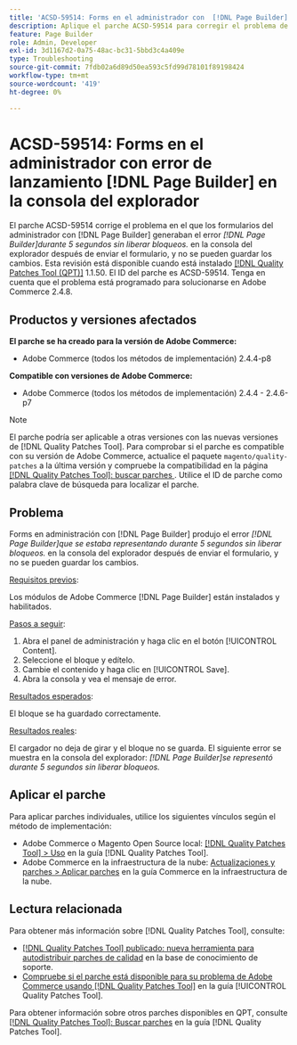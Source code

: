 ```yaml
---
title: 'ACSD-59514: Forms en el administrador con  [!DNL Page Builder] error de lanzamiento en la consola del explorador'
description: Aplique el parche ACSD-59514 para corregir el problema de Adobe Commerce en el que los formularios en el administrador con  [!DNL Page Builder] emiten el error "[!DNL Page Builder] se representaban durante 5 segundos sin liberar bloqueos". en la consola del explorador después de enviar el formulario, y los cambios no se pueden guardar.
feature: Page Builder
role: Admin, Developer
exl-id: 3d1167d2-0a75-48ac-bc31-5bbd3c4a409e
type: Troubleshooting
source-git-commit: 7fdb02a6d89d50ea593c5fd99d78101f89198424
workflow-type: tm+mt
source-wordcount: '419'
ht-degree: 0%

---
```


# ACSD-59514: Forms en el administrador con error de lanzamiento [!DNL Page Builder] en la consola del explorador

El parche ACSD-59514 corrige el problema en el que los formularios del administrador con [!DNL Page Builder] generaban el error *[!DNL Page Builder]durante 5 segundos sin liberar bloqueos.* en la consola del explorador después de enviar el formulario, y no se pueden guardar los cambios. Esta revisión está disponible cuando está instalado [[!DNL Quality Patches Tool (QPT)]](https://experienceleague.adobe.com/es/docs/commerce-operations/tools/quality-patches-tool/quality-patches-tool-to-self-serve-quality-patches) 1.1.50. El ID del parche es ACSD-59514. Tenga en cuenta que el problema está programado para solucionarse en Adobe Commerce 2.4.8.

## Productos y versiones afectados

**El parche se ha creado para la versión de Adobe Commerce:**

* Adobe Commerce (todos los métodos de implementación) 2.4.4-p8

**Compatible con versiones de Adobe Commerce:**

* Adobe Commerce (todos los métodos de implementación) 2.4.4 - 2.4.6-p7

>[!NOTE]
>
>El parche podría ser aplicable a otras versiones con las nuevas versiones de [!DNL Quality Patches Tool]. Para comprobar si el parche es compatible con su versión de Adobe Commerce, actualice el paquete `magento/quality-patches` a la última versión y compruebe la compatibilidad en la página [[!DNL Quality Patches Tool]: buscar parches ](https://experienceleague.adobe.com/tools/commerce-quality-patches/index.html?lang=es). Utilice el ID de parche como palabra clave de búsqueda para localizar el parche.

## Problema

Forms en administración con [!DNL Page Builder] produjo el error *[!DNL Page Builder]que se estaba representando durante 5 segundos sin liberar bloqueos.* en la consola del explorador después de enviar el formulario, y no se pueden guardar los cambios.

<u>Requisitos previos</u>:

Los módulos de Adobe Commerce [!DNL Page Builder] están instalados y habilitados.

<u>Pasos a seguir</u>:

1. Abra el panel de administración y haga clic en el botón [!UICONTROL Content].
1. Seleccione el bloque y edítelo.
1. Cambie el contenido y haga clic en [!UICONTROL Save].
1. Abra la consola y vea el mensaje de error.

<u>Resultados esperados</u>:

El bloque se ha guardado correctamente.

<u>Resultados reales</u>:

El cargador no deja de girar y el bloque no se guarda. El siguiente error se muestra en la consola del explorador:
*[!DNL Page Builder]se representó durante 5 segundos sin liberar bloqueos.*

## Aplicar el parche

Para aplicar parches individuales, utilice los siguientes vínculos según el método de implementación:

* Adobe Commerce o Magento Open Source local: [[!DNL Quality Patches Tool] > Uso](/help/tools/quality-patches-tool/usage.md) en la guía [!DNL Quality Patches Tool].
* Adobe Commerce en la infraestructura de la nube: [Actualizaciones y parches > Aplicar parches](https://experienceleague.adobe.com/docs/commerce-cloud-service/user-guide/develop/upgrade/apply-patches.html?lang=es) en la guía Commerce en la infraestructura de la nube.

## Lectura relacionada

Para obtener más información sobre [!DNL Quality Patches Tool], consulte:

* [[!DNL Quality Patches Tool] publicado: nueva herramienta para autodistribuir parches de calidad](https://experienceleague.adobe.com/es/docs/commerce-operations/tools/quality-patches-tool/quality-patches-tool-to-self-serve-quality-patches) en la base de conocimiento de soporte.
* [Compruebe si el parche está disponible para su problema de Adobe Commerce usando [!DNL Quality Patches Tool]](/help/tools/quality-patches-tool/patches-available-in-qpt/check-patch-for-magento-issue-with-magento-quality-patches.md) en la guía [!UICONTROL Quality Patches Tool].


Para obtener información sobre otros parches disponibles en QPT, consulte [[!DNL Quality Patches Tool]: Buscar parches](https://experienceleague.adobe.com/tools/commerce-quality-patches/index.html?lang=es) en la guía [!DNL Quality Patches Tool].
